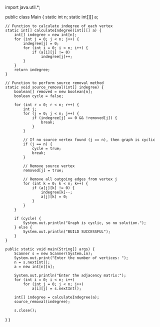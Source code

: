 import java.util.*;

public class Main {
    static int n;
    static int[][] a;

    // Function to calculate indegree of each vertex
    static int[] calculateIndegree(int[][] a) {
        int[] indegree = new int[n];
        for (int j = 0; j < n; j++) {
            indegree[j] = 0;
            for (int i = 0; i < n; i++) {
                if (a[i][j] != 0)
                    indegree[j]++;
            }
        }
        return indegree;
    }

    // Function to perform source removal method
    static void source_removal(int[] indegree) {
        boolean[] removed = new boolean[n];
        boolean cycle = false;

        for (int r = 0; r < n; r++) {
            int j;
            for (j = 0; j < n; j++) {
                if (indegree[j] == 0 && !removed[j]) {
                    break;
                }
            }

            // If no source vertex found (j == n), then graph is cyclic
            if (j == n) {
                cycle = true;
                break;
            }

            // Remove source vertex
            removed[j] = true;

            // Remove all outgoing edges from vertex j
            for (int k = 0; k < n; k++) {
                if (a[j][k] != 0) {
                    indegree[k]--;
                    a[j][k] = 0;
                }
            }
        }

        if (cycle) {
            System.out.println("Graph is cyclic, so no solution.");
        } else {
            System.out.println("BUILD SUCCESSFUL");
        }
    }

    public static void main(String[] args) {
        Scanner s = new Scanner(System.in);
        System.out.print("Enter the number of vertices: ");
        n = s.nextInt();
        a = new int[n][n];

        System.out.println("Enter the adjacency matrix:");
        for (int i = 0; i < n; i++)
            for (int j = 0; j < n; j++)
                a[i][j] = s.nextInt();

        int[] indegree = calculateIndegree(a);
        source_removal(indegree);

        s.close();
}
}
